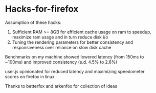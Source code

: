# Hacks-for-firefox
Assumption of these hacks: 
1. Sufficient RAM >= 8GB for efficient cache usage on ram to speedup, maximize ram usage and in turn reduce disk i/o
2. Tuning the rendering parameters for better consistency and responsiveness over reliance on slow disk cache

Benchmarks on my machine showed lowered latency (from 150ms to ~100ms) and improved consistency (s.d. 4.5% to 2.6%)

user.js opinionated for reduced latency and maximizing speedometer scores on firefox in linux

Thanks to betterfox and arkenfox for collection of ideas
